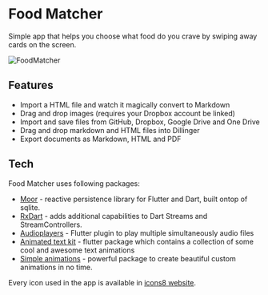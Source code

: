 # Food Matcher

Simple app that helps you choose what food do you crave by swiping away cards on the screen.

![FoodMatcher](https://j.gifs.com/p8E0j6.gif)

## Features

- Import a HTML file and watch it magically convert to Markdown
- Drag and drop images (requires your Dropbox account be linked)
- Import and save files from GitHub, Dropbox, Google Drive and One Drive
- Drag and drop markdown and HTML files into Dillinger
- Export documents as Markdown, HTML and PDF

## Tech

Food Matcher uses following packages:

- [Moor](https://pub.dev/packages/moor) -  reactive persistence library for Flutter and Dart, built ontop of sqlite.
- [RxDart](https://pub.dev/packages/rxdart) - adds additional capabilities to Dart Streams and StreamControllers.
- [Audioplayers](https://pub.dev/packages/audioplayers) - Flutter plugin to play multiple simultaneously audio files
- [Animated text kit](https://pub.dev/packages/animated_text_kit) - flutter package which contains a collection of some cool and awesome text animations
- [Simple animations](https://pub.dev/packages/simple_animations) - powerful package to create beautiful custom animations in no time.

Every icon used in the app is available in [icons8 website](https://icons8.com/icon/set/food/color).
